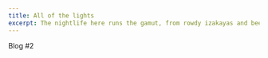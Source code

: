 ```yaml
---
title: All of the lights
excerpt: The nightlife here runs the gamut, from rowdy izakayas and beer bars, to red-light entertainment and the infamous Robot Restaurant.
---
```


Blog #2